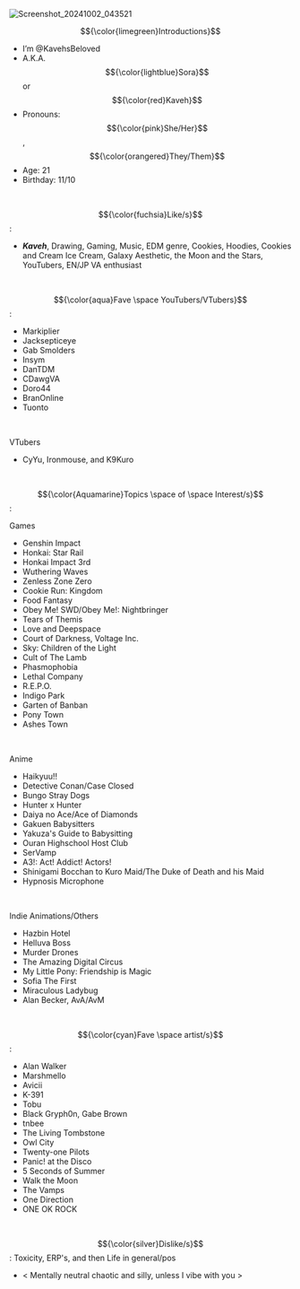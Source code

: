
![Screenshot_20241002_043521](https://github.com/user-attachments/assets/f22eec54-c82a-43f0-9592-9ca71cc47c7c)

$${\color{limegreen}Introductions}$$

- I’m @KavehsBeloved
- A.K.A. $${\color{lightblue}Sora}$$ or $${\color{red}Kaveh}$$
- Pronouns: $${\color{pink}She/Her}$$, $${\color{orangered}They/Them}$$
- Age: 21
- Birthday: 11/10
 <br/>
 
$${\color{fuchsia}Like/s}$$:
- ***Kaveh***, Drawing, Gaming, Music, EDM genre, Cookies, Hoodies, Cookies and Cream Ice Cream, Galaxy Aesthetic, the Moon and the Stars, YouTubers, EN/JP VA enthusiast
<br/>

$${\color{aqua}Fave \space YouTubers/VTubers}$$:
- Markiplier
- Jacksepticeye
- Gab Smolders
- Insym
- DanTDM
- CDawgVA
- Doro44
- BranOnline
- Tuonto
<br/>

VTubers
- CyYu, Ironmouse, and K9Kuro
<br/>

$${\color{Aquamarine}Topics \space of \space Interest/s}$$:

Games
- Genshin Impact
- Honkai: Star Rail
- Honkai Impact 3rd 
- Wuthering Waves 
- Zenless Zone Zero
- Cookie Run: Kingdom
- Food Fantasy
- Obey Me! SWD/Obey Me!: Nightbringer
- Tears of Themis
- Love and Deepspace
- Court of Darkness, Voltage Inc.
- Sky: Children of the Light 
- Cult of The Lamb
- Phasmophobia
- Lethal Company
- R.E.P.O.
- Indigo Park
- Garten of Banban
- Pony Town
- Ashes Town
<br/>

Anime 
- Haikyuu!!
- Detective Conan/Case Closed
- Bungo Stray Dogs
- Hunter x Hunter
- Daiya no Ace/Ace of Diamonds
- Gakuen Babysitters
- Yakuza's Guide to Babysitting
- Ouran Highschool Host Club
- SerVamp
- A3!: Act! Addict! Actors!
- Shinigami Bocchan to Kuro Maid/The Duke of Death and his Maid
- Hypnosis Microphone 
<br/>

Indie Animations/Others
- Hazbin Hotel
- Helluva Boss
- Murder Drones
- The Amazing Digital Circus
- My Little Pony: Friendship is Magic
- Sofia The First
- Miraculous Ladybug
- Alan Becker, AvA/AvM
<br/>

$${\color{cyan}Fave \space artist/s}$$:
- Alan Walker
- Marshmello
- Avicii
- K-391
- Tobu
- Black Gryph0n, Gabe Brown
- tnbee
- The Living Tombstone
- Owl City
- Twenty-one Pilots
- Panic! at the Disco
- 5 Seconds of Summer
- Walk the Moon
- The Vamps
- One Direction
- ONE OK ROCK
<br/>

$${\color{silver}Dislike/s}$$: 
Toxicity, ERP's, and then Life in general/pos
<br/>

- < Mentally neutral chaotic and silly, unless I vibe with you >

<!---
KavehsBeloved/KavehsBeloved is a ✨ special ✨ repository because its `README.md` (this file) appears on your GitHub profile.
You can click the Preview link to take a look at your changes.
--->
